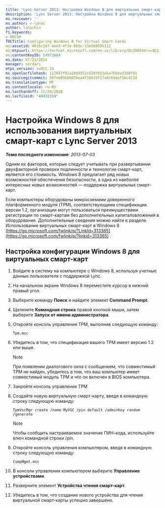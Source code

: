 ```yaml
---
title: 'Lync Server 2013: Настройка Windows 8 для виртуальных смарт-карт'
description: 'Lync Server 2013: Настройка Windows 8 для виртуальных смарт-карт.'
ms.reviewer: ''
ms.author: v-lanac
author: lanachin
f1.keywords:
- NOCSH
TOCTitle: Configuring Windows 8 for Virtual Smart Cards
ms:assetid: 4916c167-4ee3-4f3e-b65c-33e588595112
ms:mtpsurl: https://technet.microsoft.com/en-us/library/Dn308564(v=OCS.15)
ms:contentKeyID: 54973684
ms.date: 07/23/2014
manager: serdars
mtps_version: v=OCS.15
ms.openlocfilehash: 112047f91a20dd552c628fb33eba7bb9ad3d0f01
ms.sourcegitcommit: 36fee89bb887bea4f18b19f17a8c69daf5bc423d
ms.translationtype: MT
ms.contentlocale: ru-RU
ms.lasthandoff: 11/26/2020
ms.locfileid: "49432319"
---
```

# <a name="configuring-windows-8-for-using-virtual-smart-cards-with-lync-server-2013"></a>Настройка Windows 8 для использования виртуальных смарт-карт с Lync Server 2013

<div data-xmlns="http://www.w3.org/1999/xhtml">

<div class="topic" data-xmlns="http://www.w3.org/1999/xhtml" data-msxsl="urn:schemas-microsoft-com:xslt" data-cs="https://msdn.microsoft.com/">

<div data-asp="https://msdn2.microsoft.com/asp">



</div>

<div id="mainSection">

<div id="mainBody">

<span> </span>

_**Тема последнего изменения:** 2013-07-03_

Одним их факторов, которые следует учитывать при развертывании двухфакторной проверки подлинности и технологии смарт-карт, является его стоимость. Windows 8 предлагает ряд новых возможностей обеспечения безопасности, а одна из наиболее интересных новых возможностей — поддержка виртуальных смарт-карт.

Если компьютеры оборудованы микросхемами доверенного платформенного модуля (TPM), соответствующими спецификации версии 1.2, организации могут пользоваться преимуществами регистрации по смарт-картам без дополнительных капиталовложений в оборудование. Дополнительные сведения можно найти в разделе Использование виртуальных смарт-карт в Windows 8 [https://go.microsoft.com/fwlink/p/?LinkId=313365](https://go.microsoft.com/fwlink/p/?linkid=313365) .

<div>

## <a name="to-configure-windows-8-for-virtual-smart-cards"></a>Настройка конфигурации Windows 8 для виртуальных смарт-карт

1.  Войдите в систему на компьютере с Windows 8, используя учетные данные пользователя с поддержкой Lync.

2.  На начальном экране Windows 8 переместите курсор в нижний правый угол.

3.  Выберите команду **Поиск** и найдите элемент **Command Prompt**.

4.  Щелкните **Командная строка** правой кнопкой мыши, затем выберите **Запуск от имени администратора**.

5.  Откройте консоль управления TPM, выполнив следующую команду:
    
        Tpm.msc

6.  Убедитесь в том, что спецификация вашего TPM имеет версию 1.2 или выше.
    
    <div>
    

    > [!NOTE]  
    > При появлении диалогового окна с сообщением, что совместимый TPM не найден, убедитесь в том, что ваш компьютер имеет совместимый модуль TPM и что он включен в BIOS компьютера.

    
    </div>

7.  Закройте консоль управления TPM

8.  Создайте новую виртуальную смарт-карту, введя в командную строку следующую команду:
    
        TpmVscMgr create /name MyVSC /pin default /adminkey random /generate
    
    <div>
    

    > [!NOTE]  
    > Чтобы сообщить настраиваемое значение ПИН-кода, используйте ключ командной строки /pin.

    
    </div>

9.  Откройте консоль управления компьютером, введя в командную строку следующую команду:
    
        CompMgmt.msc

10. В консоли управления компьютером выберите **Управление устройствами**.

11. Разверните элемент **Устройства чтения смарт-карт**.

12. Убедитесь в том, что создание нового устройства для чтения виртуальной смарт-карты успешно завершено.

</div>

</div>

<span> </span>

</div>

</div>

</div>

